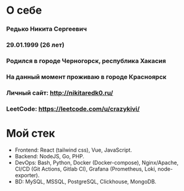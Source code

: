 # О себе
### Редько Никита Сергеевич
### 29.01.1999 (26 лет)
### Родился в городе Черногорск, республика Хакасия
### На данный момент проживаю в городе Красноярск
### Личный сайт: http://nikitaredk0.ru/
### LeetCode: https://leetcode.com/u/crazykivi/

# Мой стек

* Frontend: React (tailwind css), Vue, JavaScript.
* Backend: NodeJS, Go, PHP.
* DevOps: Bash, Python, Docker (Docker-compose), Nginx/Apache, CI/CD (Git Actions, Gitlab CI), Grafana (Prometheus, Loki, node-exporter).
* BD: MySQL, MSSQL, PostgreSQL, Clickhouse, MongoDB.
